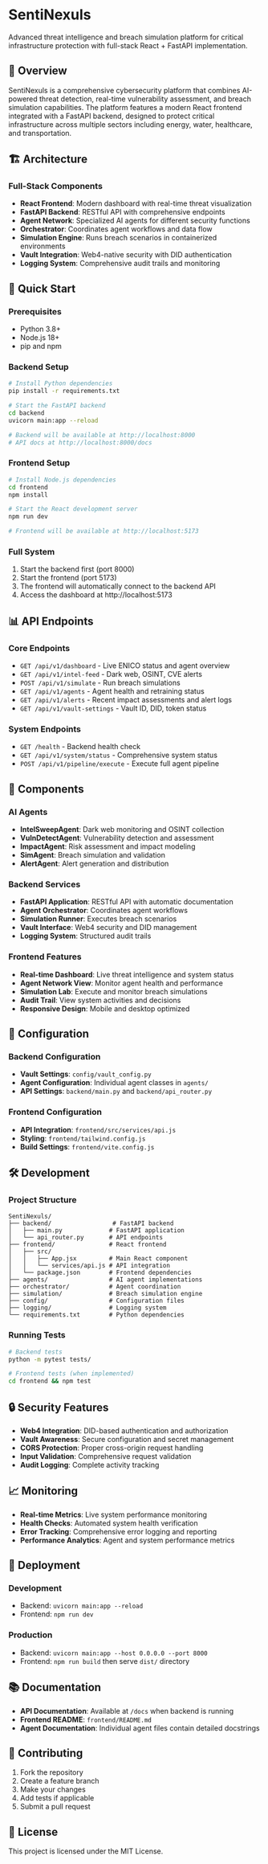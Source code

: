 # SentiNexuls

Advanced threat intelligence and breach simulation platform for critical infrastructure protection with full-stack React + FastAPI implementation.

## 🚀 Overview

SentiNexuls is a comprehensive cybersecurity platform that combines AI-powered threat detection, real-time vulnerability assessment, and breach simulation capabilities. The platform features a modern React frontend integrated with a FastAPI backend, designed to protect critical infrastructure across multiple sectors including energy, water, healthcare, and transportation.

## 🏗 Architecture

### Full-Stack Components
- **React Frontend**: Modern dashboard with real-time threat visualization
- **FastAPI Backend**: RESTful API with comprehensive endpoints
- **Agent Network**: Specialized AI agents for different security functions
- **Orchestrator**: Coordinates agent workflows and data flow
- **Simulation Engine**: Runs breach scenarios in containerized environments
- **Vault Integration**: Web4-native security with DID authentication
- **Logging System**: Comprehensive audit trails and monitoring

## 🚀 Quick Start

### Prerequisites
- Python 3.8+
- Node.js 18+
- pip and npm

### Backend Setup
```bash
# Install Python dependencies
pip install -r requirements.txt

# Start the FastAPI backend
cd backend
uvicorn main:app --reload

# Backend will be available at http://localhost:8000
# API docs at http://localhost:8000/docs
```

### Frontend Setup
```bash
# Install Node.js dependencies
cd frontend
npm install

# Start the React development server
npm run dev

# Frontend will be available at http://localhost:5173
```

### Full System
1. Start the backend first (port 8000)
2. Start the frontend (port 5173)
3. The frontend will automatically connect to the backend API
4. Access the dashboard at http://localhost:5173

## 📊 API Endpoints

### Core Endpoints
- `GET /api/v1/dashboard` - Live ENICO status and agent overview
- `GET /api/v1/intel-feed` - Dark web, OSINT, CVE alerts
- `POST /api/v1/simulate` - Run breach simulations
- `GET /api/v1/agents` - Agent health and retraining status
- `GET /api/v1/alerts` - Recent impact assessments and alert logs
- `GET /api/v1/vault-settings` - Vault ID, DID, token status

### System Endpoints
- `GET /health` - Backend health check
- `GET /api/v1/system/status` - Comprehensive system status
- `POST /api/v1/pipeline/execute` - Execute full agent pipeline

## 🤖 Components

### AI Agents
- **IntelSweepAgent**: Dark web monitoring and OSINT collection
- **VulnDetectAgent**: Vulnerability detection and assessment
- **ImpactAgent**: Risk assessment and impact modeling
- **SimAgent**: Breach simulation and validation
- **AlertAgent**: Alert generation and distribution

### Backend Services
- **FastAPI Application**: RESTful API with automatic documentation
- **Agent Orchestrator**: Coordinates agent workflows
- **Simulation Runner**: Executes breach scenarios
- **Vault Interface**: Web4 security and DID management
- **Logging System**: Structured audit trails

### Frontend Features
- **Real-time Dashboard**: Live threat intelligence and system status
- **Agent Network View**: Monitor agent health and performance
- **Simulation Lab**: Execute and monitor breach simulations
- **Audit Trail**: View system activities and decisions
- **Responsive Design**: Mobile and desktop optimized

## 🔧 Configuration

### Backend Configuration
- **Vault Settings**: `config/vault_config.py`
- **Agent Configuration**: Individual agent classes in `agents/`
- **API Settings**: `backend/main.py` and `backend/api_router.py`

### Frontend Configuration
- **API Integration**: `frontend/src/services/api.js`
- **Styling**: `frontend/tailwind.config.js`
- **Build Settings**: `frontend/vite.config.js`

## 🛠 Development

### Project Structure
```
SentiNexuls/
├── backend/                 # FastAPI backend
│   ├── main.py             # FastAPI application
│   └── api_router.py       # API endpoints
├── frontend/               # React frontend
│   ├── src/
│   │   ├── App.jsx         # Main React component
│   │   └── services/api.js # API integration
│   └── package.json        # Frontend dependencies
├── agents/                 # AI agent implementations
├── orchestrator/           # Agent coordination
├── simulation/             # Breach simulation engine
├── config/                 # Configuration files
├── logging/                # Logging system
└── requirements.txt        # Python dependencies
```

### Running Tests
```bash
# Backend tests
python -m pytest tests/

# Frontend tests (when implemented)
cd frontend && npm test
```

## 🔒 Security Features

- **Web4 Integration**: DID-based authentication and authorization
- **Vault Awareness**: Secure configuration and secret management
- **CORS Protection**: Proper cross-origin request handling
- **Input Validation**: Comprehensive request validation
- **Audit Logging**: Complete activity tracking

## 📈 Monitoring

- **Real-time Metrics**: Live system performance monitoring
- **Health Checks**: Automated system health verification
- **Error Tracking**: Comprehensive error logging and reporting
- **Performance Analytics**: Agent and system performance metrics

## 🚀 Deployment

### Development
- Backend: `uvicorn main:app --reload`
- Frontend: `npm run dev`

### Production
- Backend: `uvicorn main:app --host 0.0.0.0 --port 8000`
- Frontend: `npm run build` then serve `dist/` directory

## 📚 Documentation

- **API Documentation**: Available at `/docs` when backend is running
- **Frontend README**: `frontend/README.md`
- **Agent Documentation**: Individual agent files contain detailed docstrings

## 🤝 Contributing

1. Fork the repository
2. Create a feature branch
3. Make your changes
4. Add tests if applicable
5. Submit a pull request

## 📄 License

This project is licensed under the MIT License. 